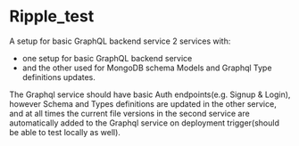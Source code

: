 # Ripple_test
A setup for basic GraphQL backend service
2 services with:
- one setup for basic GraphQL backend service
- and the other used for MongoDB schema Models and Graphql Type definitions updates.

The Graphql service should have basic Auth endpoints(e.g. Signup & Login), 
however Schema and Types definitions are updated in the other service, 
and at all times the current file versions in the second service are automatically added to the Graphql service on deployment trigger(should be able to test locally as well). 
